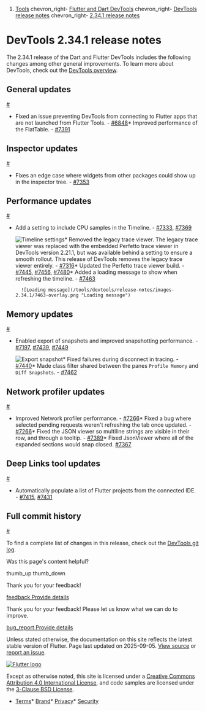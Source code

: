 1. [Tools](/tools) chevron\_right- [Flutter and Dart DevTools](/tools/devtools) chevron\_right- [DevTools release notes](/tools/devtools/release-notes) chevron\_right- [2.34.1 release notes](/tools/devtools/release-notes/release-notes-2.34.1)

DevTools 2.34.1 release notes
=============================

The 2.34.1 release of the Dart and Flutter DevTools includes the following changes among other general improvements. To learn more about DevTools, check out the [DevTools overview](/tools/devtools).

General updates
---------------

[#](#general-updates)

* Fixed an issue preventing DevTools from connecting to Flutter apps that are not launched from Flutter Tools. - [#6848](https://github.com/flutter/devtools/issues/6848)* Improved performance of the FlatTable. - [#7391](https://github.com/flutter/devtools/pull/7391)

Inspector updates
-----------------

[#](#inspector-updates)

* Fixes an edge case where widgets from other packages could show up in the inspector tree. - [#7353](https://github.com/flutter/devtools/pull/7353)

Performance updates
-------------------

[#](#performance-updates)

* Add a setting to include CPU samples in the Timeline. - [#7333](https://github.com/flutter/devtools/pull/7333), [#7369](https://github.com/flutter/devtools/pull/7369)

  ![Timeline settings](/tools/devtools/release-notes/images-2.34.1/7369-timeline-settings.png "Timeline settings")* Removed the legacy trace viewer. The legacy trace viewer was replaced with the embedded Perfetto trace viewer in DevTools version 2.21.1, but was available behind a setting to ensure a smooth rollout. This release of DevTools removes the legacy trace viewer entirely. - [#7316](https://github.com/flutter/devtools/pull/7316)* Updated the Perfetto trace viewer build. - [#7445](https://github.com/flutter/devtools/pull/7445), [#7456](https://github.com/flutter/devtools/pull/7456), [#7480](https://github.com/flutter/devtools/pull/7480)* Added a loading message to show when refreshing the timeline. - [#7463](https://github.com/flutter/devtools/pull/7463)

        ![Loading message](/tools/devtools/release-notes/images-2.34.1/7463-overlay.png "Loading message")

Memory updates
--------------

[#](#memory-updates)

* Enabled export of snapshots and improved snapshotting performance. - [#7197](https://github.com/flutter/devtools/pull/7197), [#7439](https://github.com/flutter/devtools/pull/7439), [#7449](https://github.com/flutter/devtools/pull/7449)

  ![Export snapshot](/tools/devtools/release-notes/images-2.34.1/7197-export.png "Export snapshot")* Fixed failures during disconnect in tracing. - [#7440](https://github.com/flutter/devtools/pull/7440)* Made class filter shared between the panes `Profile Memory` and `Diff Snapshots`. - [#7462](https://github.com/flutter/devtools/pull/7462)

Network profiler updates
------------------------

[#](#network-profiler-updates)

* Improved Network profiler performance. - [#7266](https://github.com/flutter/devtools/pull/7266)* Fixed a bug where selected pending requests weren't refreshing the tab once updated. - [#7266](https://github.com/flutter/devtools/pull/7266)* Fixed the JSON viewer so multiline strings are visible in their row, and through a tooltip. - [#7389](https://github.com/flutter/devtools/pull/7389)* Fixed JsonViewer where all of the expanded sections would snap closed. [#7367](https://github.com/flutter/devtools/pull/7367)

Deep Links tool updates
-----------------------

[#](#deep-links-tool-updates)

* Automatically populate a list of Flutter projects from the connected IDE. - [#7415](https://github.com/flutter/devtools/pull/7415), [#7431](https://github.com/flutter/devtools/pull/7431)

Full commit history
-------------------

[#](#full-commit-history)

To find a complete list of changes in this release, check out the [DevTools git log](https://github.com/flutter/devtools/tree/v2.34.1).

Was this page's content helpful?

thumb\_up thumb\_down

Thank you for your feedback!

 [feedback Provide details](https://github.com/flutter/website/issues/new?template=1_page_issue.yml&&page-url=https://docs.flutter.dev/tools/devtools/release-notes/release-notes-2.34.1/&page-source=https://github.com/flutter/website/tree/main/src/content/tools/devtools/release-notes/release-notes-2.34.1.md)

Thank you for your feedback! Please let us know what we can do to improve.

 [bug\_report Provide details](https://github.com/flutter/website/issues/new?template=1_page_issue.yml&&page-url=https://docs.flutter.dev/tools/devtools/release-notes/release-notes-2.34.1/&page-source=https://github.com/flutter/website/tree/main/src/content/tools/devtools/release-notes/release-notes-2.34.1.md)

Unless stated otherwise, the documentation on this site reflects the latest stable version of Flutter. Page last updated on 2025-09-05. [View source](https://github.com/flutter/website/tree/main/src/content/tools/devtools/release-notes/release-notes-2.34.1.md) or [report an issue](https://github.com/flutter/website/issues/new?template=1_page_issue.yml&&page-url=https://docs.flutter.dev/tools/devtools/release-notes/release-notes-2.34.1/&page-source=https://github.com/flutter/website/tree/main/src/content/tools/devtools/release-notes/release-notes-2.34.1.md "Report an issue with this page").

[![Flutter logo](/assets/images/branding/flutter/logo+text/horizontal/white.svg)](https://flutter.dev)

Except as otherwise noted, this site is licensed under a [Creative Commons Attribution 4.0 International License](https://creativecommons.org/licenses/by/4.0/), and code samples are licensed under the [3-Clause BSD License](https://opensource.org/licenses/BSD-3-Clause).

* [Terms](/tos "Terms of use")* [Brand](/brand "Brand usage guidelines")* [Privacy](https://policies.google.com/privacy "Privacy policy")* [Security](/security "Security philosophy and practices")

   